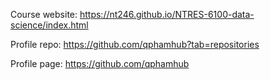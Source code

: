 Course website: https://nt246.github.io/NTRES-6100-data-science/index.html

Profile repo: https://github.com/qphamhub?tab=repositories

Profile page: https://github.com/qphamhub
